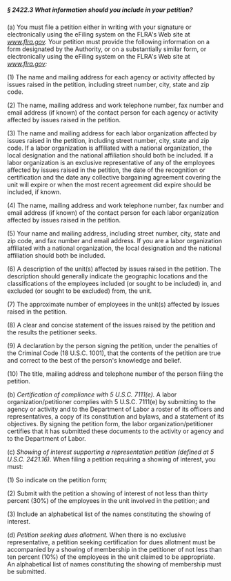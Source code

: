 ##### § 2422.3 What information should you include in your petition? #####

(a) You must file a petition either in writing with your signature or electronically using the eFiling system on the FLRA's Web site at *www.flra.gov.* Your petition must provide the following information on a form designated by the Authority, or on a substantially similar form, or electronically using the eFiling system on the FLRA's Web site at *www.flra.gov:*

(1) The name and mailing address for each agency or activity affected by issues raised in the petition, including street number, city, state and zip code.

(2) The name, mailing address and work telephone number, fax number and email address (if known) of the contact person for each agency or activity affected by issues raised in the petition.

(3) The name and mailing address for each labor organization affected by issues raised in the petition, including street number, city, state and zip code. If a labor organization is affiliated with a national organization, the local designation and the national affiliation should both be included. If a labor organization is an exclusive representative of any of the employees affected by issues raised in the petition, the date of the recognition or certification and the date any collective bargaining agreement covering the unit will expire or when the most recent agreement did expire should be included, if known.

(4) The name, mailing address and work telephone number, fax number and email address (if known) of the contact person for each labor organization affected by issues raised in the petition.

(5) Your name and mailing address, including street number, city, state and zip code, and fax number and email address. If you are a labor organization affiliated with a national organization, the local designation and the national affiliation should both be included.

(6) A description of the unit(s) affected by issues raised in the petition. The description should generally indicate the geographic locations and the classifications of the employees included (or sought to be included) in, and excluded (or sought to be excluded) from, the unit.

(7) The approximate number of employees in the unit(s) affected by issues raised in the petition.

(8) A clear and concise statement of the issues raised by the petition and the results the petitioner seeks.

(9) A declaration by the person signing the petition, under the penalties of the Criminal Code (18 U.S.C. 1001), that the contents of the petition are true and correct to the best of the person's knowledge and belief.

(10) The title, mailing address and telephone number of the person filing the petition.

(b) *Certification of compliance with 5 U.S.C. 7111(e).* A labor organization/petitioner complies with 5 U.S.C. 7111(e) by submitting to the agency or activity and to the Department of Labor a roster of its officers and representatives, a copy of its constitution and bylaws, and a statement of its objectives. By signing the petition form, the labor organization/petitioner certifies that it has submitted these documents to the activity or agency and to the Department of Labor.

(c) *Showing of interest supporting a representation petition (defined at 5 U.S.C. 2421.16).* When filing a petition requiring a showing of interest, you must:

(1) So indicate on the petition form;

(2) Submit with the petition a showing of interest of not less than thirty percent (30%) of the employees in the unit involved in the petition; and

(3) Include an alphabetical list of the names constituting the showing of interest.

(d) *Petition seeking dues allotment.* When there is no exclusive representative, a petition seeking certification for dues allotment must be accompanied by a showing of membership in the petitioner of not less than ten percent (10%) of the employees in the unit claimed to be appropriate. An alphabetical list of names constituting the showing of membership must be submitted.